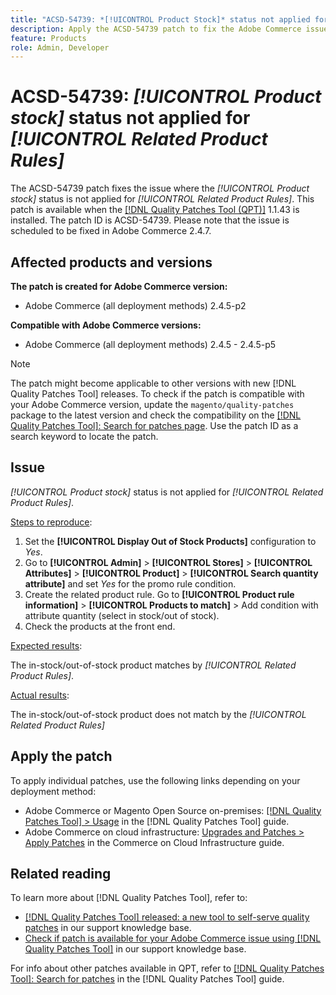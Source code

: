 ```yaml
---
title: "ACSD-54739: *[!UICONTROL Product Stock]* status not applied for *[!UICONTROL Related Product Rules]*"
description: Apply the ACSD-54739 patch to fix the Adobe Commerce issue where *[!UICONTROL Product Stock]* status is not applied for *[!UICONTROL Related Product Rules]*.
feature: Products
role: Admin, Developer
---
```

# ACSD-54739: *[!UICONTROL Product stock]* status not applied for *[!UICONTROL Related Product Rules]*

The ACSD-54739 patch fixes the issue where the *[!UICONTROL Product stock]* status is not applied for *[!UICONTROL Related Product Rules]*. This patch is available when the [[!DNL Quality Patches Tool (QPT)]](/help/announcements/adobe-commerce-announcements/magento-quality-patches-released-new-tool-to-self-serve-quality-patches.md) 1.1.43 is installed. The patch ID is ACSD-54739. Please note that the issue is scheduled to be fixed in Adobe Commerce 2.4.7.

## Affected products and versions

**The patch is created for Adobe Commerce version:**

* Adobe Commerce (all deployment methods) 2.4.5-p2

**Compatible with Adobe Commerce versions:**

* Adobe Commerce (all deployment methods) 2.4.5 - 2.4.5-p5

>[!NOTE]
>
>The patch might become applicable to other versions with new [!DNL Quality Patches Tool] releases. To check if the patch is compatible with your Adobe Commerce version, update the `magento/quality-patches` package to the latest version and check the compatibility on the [[!DNL Quality Patches Tool]: Search for patches page](https://experienceleague.adobe.com/tools/commerce-quality-patches/index.html). Use the patch ID as a search keyword to locate the patch.

## Issue

*[!UICONTROL Product stock]* status is not applied for  *[!UICONTROL Related Product Rules]*.

<u>Steps to reproduce</u>:

1. Set the **[!UICONTROL Display Out of Stock Products]** configuration to *Yes*.
1. Go to **[!UICONTROL Admin]** > **[!UICONTROL Stores]** > **[!UICONTROL Attributes]** > **[!UICONTROL Product]** > **[!UICONTROL Search quantity attribute]** and set *Yes* for the promo rule condition.
1. Create the related product rule. Go to **[!UICONTROL Product rule information]** > **[!UICONTROL Products to match]** > Add condition with attribute quantity (select in stock/out of stock).
1. Check the products at the front end.

<u>Expected results</u>:

The in-stock/out-of-stock product matches by *[!UICONTROL Related Product Rules]*.

<u>Actual results</u>:

The in-stock/out-of-stock product does not match by the *[!UICONTROL Related Product Rules]*

## Apply the patch

To apply individual patches, use the following links depending on your deployment method:

* Adobe Commerce or Magento Open Source on-premises: [[!DNL Quality Patches Tool] > Usage](https://experienceleague.adobe.com/docs/commerce-operations/tools/quality-patches-tool/usage.html) in the [!DNL Quality Patches Tool] guide.
* Adobe Commerce on cloud infrastructure: [Upgrades and Patches > Apply Patches](https://experienceleague.adobe.com/docs/commerce-cloud-service/user-guide/develop/upgrade/apply-patches.html) in the Commerce on Cloud Infrastructure guide.

## Related reading

To learn more about [!DNL Quality Patches Tool], refer to:

* [[!DNL Quality Patches Tool] released: a new tool to self-serve quality patches](/help/announcements/adobe-commerce-announcements/magento-quality-patches-released-new-tool-to-self-serve-quality-patches.md) in our support knowledge base.
* [Check if patch is available for your Adobe Commerce issue using [!DNL Quality Patches Tool]](/help/support-tools/patches-available-in-qpt-tool/check-patch-for-magento-issue-with-magento-quality-patches.md) in our support knowledge base.

For info about other patches available in QPT, refer to [[!DNL Quality Patches Tool]: Search for patches](https://experienceleague.adobe.com/tools/commerce-quality-patches/index.html) in the [!DNL Quality Patches Tool] guide.